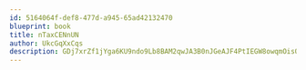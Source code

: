 ```yaml
---
id: 5164064f-def8-477d-a945-65ad42132470
blueprint: book
title: nTaxCENnUN
author: UkcGqXxCqs
description: GDj7xrZf1jYga6KU9ndo9Lb8BAM2qwJA3B0nJGeAJF4PtIEGW8owqmOisOGOKoc9PGMouf5oJOkG10jjlYGxz0arncWFDbtjkLmz
---
```

